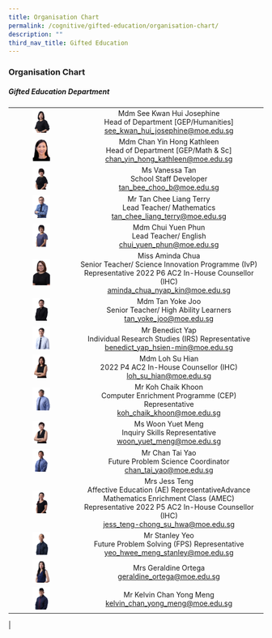 ```yaml
---
title: Organisation Chart
permalink: /cognitive/gifted-education/organisation-chart/
description: ""
third_nav_title: Gifted Education
---
```

### **Organisation Chart**

##### **Gifted Education Department**

|  |  |
|:---:|:---:|
| <img src="/images/ge1.jpg" style="width:30%"> | Mdm See Kwan Hui Josephine <br>Head of Department [GEP/Humanities] <br> [see_kwan_hui_josephine@moe.edu.sg](mailto:see_kwan_hui_josephine@moe.edu.sg)  |
| <img src="/images/ge2.jpg" style="width:30%"> | Mdm Chan Yin Hong Kathleen <br>Head of Department [GEP/Math &amp; Sc] <br> [chan_yin_hong_kathleen@moe.edu.sg](mailto:chan_yin_hong_kathleen@moe.edu.sg)  |
| <img src="/images/ge3.jpg" style="width:30%"> | Ms Vanessa Tan<br> School Staff Developer<br>  [tan_bee_choo_b@moe.edu.sg](mailto:tan_bee_choo_b@moe.edu.sg)  |
| <img src="/images/ge4.jpg" style="width:30%"> | Mr Tan Chee Liang Terry<br> Lead Teacher/ Mathematics<br>  [tan_chee_liang_terry@moe.edu.sg](mailto:tan_chee_liang_terry@moe.edu.sg)    |
| <img src="/images/ge5.jpg" style="width:30%"> | Mdm Chui Yuen Phun  <br> Lead Teacher/ English <br> [chui_yuen_phun@moe.edu.sg](mailto:chui_yuen_phun@moe.edu.sg)  |
| <img src="/images/ge7.jpg" style="width:30%"> | Miss Aminda Chua <br>Senior Teacher/ Science  Innovation Programme (IvP) Representative 2022 P6 AC2 In-House Counsellor (IHC) <br> [aminda_chua_nyap_kin@moe.edu.sg](mailto:aminda_chua_nyap_kin@moe.edu.sg) |
| <img src="/images/ge8.jpg" style="width:30%"> |   Mdm Tan Yoke Joo <br>Senior Teacher/ High Ability Learners <br> [tan_yoke_joo@moe.edu.sg](mailto:tan_yoke_joo@moe.edu.sg) |
| <img src="/images/ge9.jpg" style="width:30%"> | Mr Benedict Yap<br> Individual Research Studies (IRS) Representative<br>  [benedict_yap_hsien-min@moe.edu.sg](mailto:benedict_yap_hsien-min@moe.edu.sg)  |
| <img src="/images/ge10.jpg" style="width:30%"> |  Mdm Loh Su Hian<br> 2022 P4 AC2 In-House Counsellor (IHC) <br> [loh_su_hian@moe.edu.sg](mailto:loh_su_hian@moe.edu.sg)  |
| <img src="/images/ge11.jpg" style="width:30%"> |  Mr Koh Chaik Khoon <br>Computer Enrichment Programme (CEP) Representative <br> [koh_chaik_khoon@moe.edu.sg](mailto:koh_chaik_khoon@moe.edu.sg)  |
| <img src="/images/ge12.jpg" style="width:30%"> | Ms Woon Yuet Meng<br> Inquiry Skills Representative<br> [woon_yuet_meng@moe.edu.sg](mailto:woon_yuet_meng@moe.edu.sg) |
| <img src="/images/ge13.jpg" style="width:30%"> | Mr Chan Tai Yao<br> Future Problem Science Coordinator <br> [chan_tai_yao@moe.edu.sg](mailto:chan_tai_yao@moe.edu.sg)  |
| <img src="/images/ge14.jpg" style="width:30%"> | Mrs Jess Teng<br> Affective Education (AE) RepresentativeAdvance Mathematics Enrichment Class (AMEC) Representative 2022 P5 AC2 In-House Counsellor (IHC)<br> [jess_teng-chong_su_hwa@moe.edu.sg](mailto:jess_teng-chong_su_hwa@moe.edu.sg)  |
| <img src="/images/ge15.jpg" style="width:30%"> |  Mr Stanley Yeo <br>Future Problem Solving (FPS) Representative<br>  [yeo_hwee_meng_stanley@moe.edu.sg](mailto:yeo_hwee_meng_stanley@moe.edu.sg)  |
| <img src="/images/ge17.jpg" style="width:30%"> |   Mrs Geraldine Ortega <br> [geraldine_ortega@moe.edu.sg](mailto:geraldine_ortega@moe.edu.sg)  |
| <img src="/images/ge18.jpg" style="width:30%"> |   Mr Kelvin Chan Yong Meng <br> [kelvin_chan_yong_meng@moe.edu.sg](mailto:kelvin_chan_yong_meng@moe.edu.sg) |
|